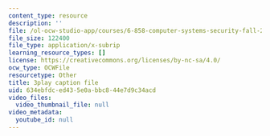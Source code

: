 ```yaml
---
content_type: resource
description: ''
file: /ol-ocw-studio-app/courses/6-858-computer-systems-security-fall-2014/634ebfdced435e0abbc844e7d9c34acd_3v5Von-oNUg.vtt
file_size: 122400
file_type: application/x-subrip
learning_resource_types: []
license: https://creativecommons.org/licenses/by-nc-sa/4.0/
ocw_type: OCWFile
resourcetype: Other
title: 3play caption file
uid: 634ebfdc-ed43-5e0a-bbc8-44e7d9c34acd
video_files:
  video_thumbnail_file: null
video_metadata:
  youtube_id: null
---
```

